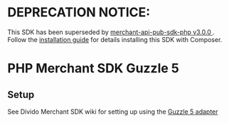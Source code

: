 
# DEPRECATION NOTICE:

This SDK has been superseded by [merchant-api-pub-sdk-php v3.0.0 ](https://github.com/dividohq/merchant-api-pub-sdk-php/tree/v3.0.0). Follow the [installation guide](https://github.com/dividohq/merchant-api-pub-sdk-php#getting-started) for details installing this SDK with Composer.

# PHP Merchant SDK Guzzle 5

## Setup

See Divido Merchant SDK wiki for setting up using the [Guzzle 5 adapter](https://github.com/dividohq/merchant-api-pub-sdk-php/wiki/Set-up#guzzle-5-adapter)
